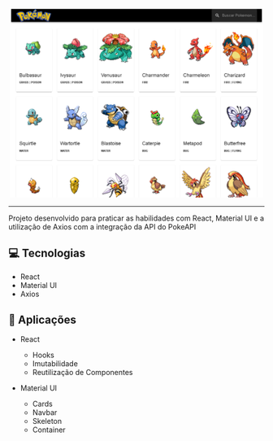 <p align="center">
    <img width="500" src="./public/assets/preview.png">
</p>

-------
Projeto desenvolvido para praticar as habilidades com React, Material UI e a utilização de Axios com a integração da API do PokeAPI

## 💻 Tecnologias
- React
- Material UI
- Axios 

## 💬 Aplicações

- React
    - Hooks
    - Imutabilidade
    - Reutilização de Componentes
    
- Material UI
    - Cards
    - Navbar
    - Skeleton
    - Container
    
